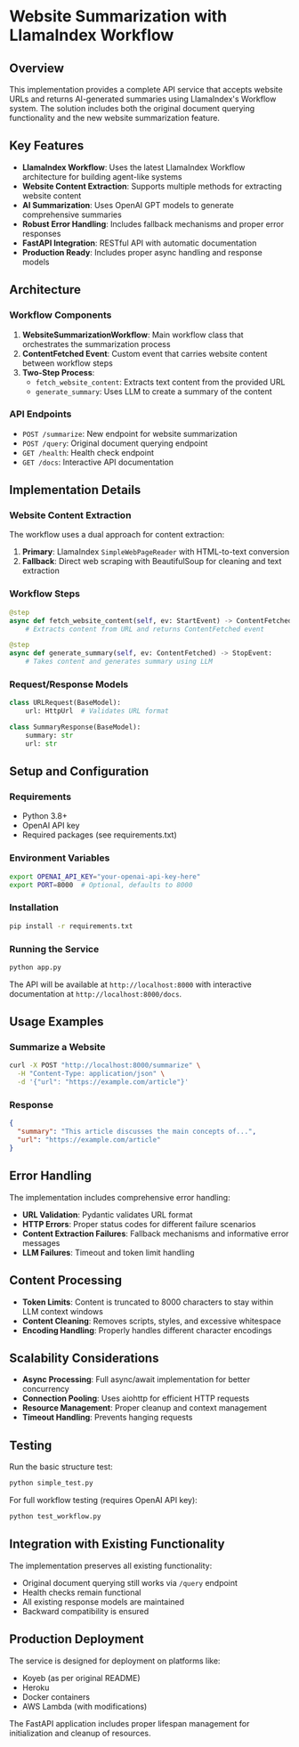 # Website Summarization with LlamaIndex Workflow

## Overview

This implementation provides a complete API service that accepts website URLs and returns AI-generated summaries using LlamaIndex's Workflow system. The solution includes both the original document querying functionality and the new website summarization feature.

## Key Features

- **LlamaIndex Workflow**: Uses the latest LlamaIndex Workflow architecture for building agent-like systems
- **Website Content Extraction**: Supports multiple methods for extracting website content
- **AI Summarization**: Uses OpenAI GPT models to generate comprehensive summaries
- **Robust Error Handling**: Includes fallback mechanisms and proper error responses
- **FastAPI Integration**: RESTful API with automatic documentation
- **Production Ready**: Includes proper async handling and response models

## Architecture

### Workflow Components

1. **WebsiteSummarizationWorkflow**: Main workflow class that orchestrates the summarization process
2. **ContentFetched Event**: Custom event that carries website content between workflow steps
3. **Two-Step Process**:
   - `fetch_website_content`: Extracts text content from the provided URL
   - `generate_summary`: Uses LLM to create a summary of the content

### API Endpoints

- `POST /summarize`: New endpoint for website summarization
- `POST /query`: Original document querying endpoint
- `GET /health`: Health check endpoint
- `GET /docs`: Interactive API documentation

## Implementation Details

### Website Content Extraction

The workflow uses a dual approach for content extraction:

1. **Primary**: LlamaIndex `SimpleWebPageReader` with HTML-to-text conversion
2. **Fallback**: Direct web scraping with BeautifulSoup for cleaning and text extraction

### Workflow Steps

```python
@step
async def fetch_website_content(self, ev: StartEvent) -> ContentFetched:
    # Extracts content from URL and returns ContentFetched event

@step  
async def generate_summary(self, ev: ContentFetched) -> StopEvent:
    # Takes content and generates summary using LLM
```

### Request/Response Models

```python
class URLRequest(BaseModel):
    url: HttpUrl  # Validates URL format

class SummaryResponse(BaseModel):
    summary: str
    url: str
```

## Setup and Configuration

### Requirements

- Python 3.8+
- OpenAI API key
- Required packages (see requirements.txt)

### Environment Variables

```bash
export OPENAI_API_KEY="your-openai-api-key-here"
export PORT=8000  # Optional, defaults to 8000
```

### Installation

```bash
pip install -r requirements.txt
```

### Running the Service

```bash
python app.py
```

The API will be available at `http://localhost:8000` with interactive documentation at `http://localhost:8000/docs`.

## Usage Examples

### Summarize a Website

```bash
curl -X POST "http://localhost:8000/summarize" \
  -H "Content-Type: application/json" \
  -d '{"url": "https://example.com/article"}'
```

### Response

```json
{
  "summary": "This article discusses the main concepts of...",
  "url": "https://example.com/article"
}
```

## Error Handling

The implementation includes comprehensive error handling:

- **URL Validation**: Pydantic validates URL format
- **HTTP Errors**: Proper status codes for different failure scenarios
- **Content Extraction Failures**: Fallback mechanisms and informative error messages
- **LLM Failures**: Timeout and token limit handling

## Content Processing

- **Token Limits**: Content is truncated to 8000 characters to stay within LLM context windows
- **Content Cleaning**: Removes scripts, styles, and excessive whitespace
- **Encoding Handling**: Properly handles different character encodings

## Scalability Considerations

- **Async Processing**: Full async/await implementation for better concurrency
- **Connection Pooling**: Uses aiohttp for efficient HTTP requests
- **Resource Management**: Proper cleanup and context management
- **Timeout Handling**: Prevents hanging requests

## Testing

Run the basic structure test:

```bash
python simple_test.py
```

For full workflow testing (requires OpenAI API key):

```bash
python test_workflow.py
```

## Integration with Existing Functionality

The implementation preserves all existing functionality:
- Original document querying still works via `/query` endpoint
- Health checks remain functional
- All existing response models are maintained
- Backward compatibility is ensured

## Production Deployment

The service is designed for deployment on platforms like:
- Koyeb (as per original README)
- Heroku
- Docker containers
- AWS Lambda (with modifications)

The FastAPI application includes proper lifespan management for initialization and cleanup of resources.